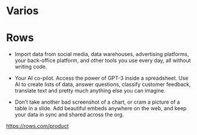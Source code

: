 # Varios



# Rows


- Import data from social media, data warehouses, advertising platforms, your back-office platform, and other tools you use every day, all without writing code.

- Your AI co-pilot. Access the power of GPT-3 inside a spreadsheet. Use AI to create lists of data, answer questions, classify customer feedback, translate text and pretty much anything else you can imagine.

- Don’t take another bad screenshot of a chart, or cram a picture of a table in a slide. Add beautiful embeds anywhere on the web, and keep your data in sync and shared across the org.
	
https://rows.com/product
